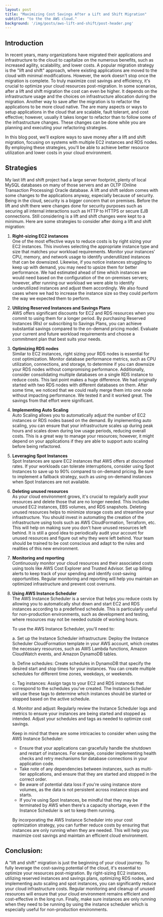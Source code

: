 ```yaml
---
layout: post
title: "Maximizing Cost Savings After a Lift and Shift Migration"
subtitle: "to the the AWS cloud."
background: '/img/posts/aws-lift-and-shift/post-header.png'
---
```


## Introduction

In recent years, many organizations have migrated their applications and infrastructure to the cloud to capitalize on the numerous benefits, such as increased agility, scalability, and lower costs. A popular migration strategy is the "lift and shift" approach, where existing applications are moved to the cloud with minimal modifications. However, the work doesn't stop once the migration is complete. To truly maximize cost savings and efficiency, it's crucial to optimize your cloud resources post-migration.  In some scenarios, after a lift and shift migration the cost can even be higher.  It depends on the infrastructure usage and the choices on infrastructure allocation during the migration.  Another way to save after the migration is to refactor the applications to be more cloud native.  The are many aspects or ways to setup applications in the cloud that are scalable, fault tolerant, and cost effective; however, usually it takes longer to refactor than to follow some of the infrastructure changes.  These changes can be done while you are planning and executing your refactoring strategies.

In this blog post, we'll explore ways to save money after a lift and shift migration, focusing on systems with multiple EC2 instances and RDS nodes. By employing these strategies, you'll be able to achieve better resource utilization and lower costs in your cloud environment.

## Strategies

My last lift and shift project had a large server footprint, plenty of local MySQL databases on many of those servers and an OLTP (Online Transaction Processing) Oracle database.  A lift and shift seldom comes with some changes to the applications anyway, especially because of security.  Being in the cloud, security is a bigger concern that on premises. Before the lift and shift there were changes done for security purposes such as securing all internal interactions such as HTTP to HTTPS or secure EJB connections.  Still considering is a lift and shift changes were kept to a minimum.  Here are some strategies to consider after doing a lift and shift migration:

1. **Right-sizing EC2 instances**<br>
One of the most effective ways to reduce costs is by right sizing your EC2 instances. This involves selecting the appropriate instance type and size that matches your workload requirements. Monitor your instances' CPU, memory, and network usage to identify underutilized instances that can be downsized. Likewise, if you notice instances struggling to keep up with demand, you may need to upsize them for better performance.  We had estimated ahead of time which instances we would need based on the configuration of the on-premises servers; however, after running our workload we were able to identify underutilized instances and adjust them accordingly.  We also found cases where we had to increase the instance size so they could perform the way we expected them to perform.

2. **Utilizing Reserved Instances and Savings Plans**<br>
AWS offers significant discounts for EC2 and RDS resources when you commit to using them for a longer period. By purchasing Reserved Instances (RIs) or subscribing to Savings Plans, you can achieve substantial savings compared to the on-demand pricing model. Evaluate your current and future workload requirements and choose a commitment plan that best suits your needs.

3. **Optimizing RDS nodes**<br>
Similar to EC2 instances, right sizing your RDS nodes is essential for cost optimization. Monitor database performance metrics, such as CPU utilization, connections, and storage, to determine if you can downsize your RDS nodes without compromising performance. Additionally, consider consolidating multiple databases on a single RDS instance to reduce costs.  This last point makes a huge difference.  We had originally started with two RDS nodes with different databases on them.  After some time, we noticed that we could really merge them into one node without impacting performance.  We tested it and it worked great.  The savings from that effort were significant.

4. **Implementing Auto Scaling**<br>
Auto Scaling allows you to automatically adjust the number of EC2 instances or RDS nodes based on the demand. By implementing auto scaling, you can ensure that your infrastructure scales up during peak hours and scales down during low usage periods, reducing overall costs.  This is a great way to manage your resources; however, it might depend on your applications if they are able to support auto scaling before being refactored.

5. **Leveraging Spot Instances**<br>
Spot Instances are spare EC2 instances that AWS offers at discounted rates. If your workloads can tolerate interruptions, consider using Spot Instances to save up to 90% compared to on-demand pricing. Be sure to implement a fallback strategy, such as using on-demand instances when Spot Instances are not available.

6. **Deleting unused resources**<br>
As your cloud environment grows, it's crucial to regularly audit your resources and delete those that are no longer needed. This includes unused EC2 instances, EBS volumes, and RDS snapshots. Deleting unused resources helps to minimize storage costs and streamline your infrastructure.  You should invest in automating the creation of the infrastructure using tools such as AWS CloudFormation, Terraform, etc.  This will help on making sure you don't have unused resources left behind.  It is still a good idea to periodically audit your account for unused resources and figure out why they were left behind.  Your team should be trained to be cost conscious and adapt to the rules and realities of this new environment.

7. **Monitoring and reporting**<br>
Continuously monitor your cloud resources and their associated costs using tools like AWS Cost Explorer and Trusted Advisor. Set up billing alerts to keep track of your spending and identify cost-saving opportunities. Regular monitoring and reporting will help you maintain an optimized infrastructure and prevent cost overruns.

8. **Using AWS Instance Scheduler**<br>
The AWS Instance Scheduler is a service that helps you reduce costs by allowing you to automatically shut down and start EC2 and RDS instances according to a predefined schedule. This is particularly useful for non-production environments, such as development and testing, where resources may not be needed outside of working hours.

    To use the AWS Instance Scheduler, you'll need to:

    a. Set up the Instance Scheduler infrastructure: Deploy the Instance Scheduler CloudFormation template in your AWS account, which creates the necessary resources, such as AWS Lambda functions, Amazon CloudWatch events, and Amazon DynamoDB tables.

    b. Define schedules: Create schedules in DynamoDB that specify the desired start and stop times for your instances. You can create multiple schedules for different time zones, weekdays, or weekends.

    c. Tag instances: Assign tags to your EC2 and RDS instances that correspond to the schedules you've created. The Instance Scheduler will use these tags to determine which instances should be started or stopped based on the active schedule.

    d. Monitor and adjust: Regularly review the Instance Scheduler logs and metrics to ensure your instances are being started and stopped as intended. Adjust your schedules and tags as needed to optimize cost savings.

    Keep in mind that there are some intricacies to consider when using the AWS Instance Scheduler:

    - Ensure that your applications can gracefully handle the shutdown and restart of instances. For example, consider implementing health checks and retry mechanisms for database connections in your application code.
    - Take note of any dependencies between instances, such as multi-tier applications, and ensure that they are started and stopped in the correct order.
    - Be aware of potential data loss if you're using instance store volumes, as the data is not persistent across instance stops and starts.
    - If you're using Spot Instances, be mindful that they may be terminated by AWS when there's a capacity shortage, even if the Instance Scheduler is set to keep them running.

    By incorporating the AWS Instance Scheduler into your cost optimization strategy, you can further reduce costs by ensuring that instances are only running when they are needed. This will help you maximize cost savings and maintain an efficient cloud environment.

## Conclusion:

A "lift and shift" migration is just the beginning of your cloud journey. To fully leverage the cost-saving potential of the cloud, it's essential to optimize your resources post-migration. By right-sizing EC2 instances, utilizing reserved instances and savings plans, optimizing RDS nodes, and implementing auto scaling and spot instances, you can significantly reduce your cloud infrastructure costs. Regular monitoring and cleanup of unused resources will ensure that your cloud environment remains efficient and cost-effective in the long run.  Finally, make sure instances are only running when they need to be running by using the instance scheduler which is especially useful for non-production environments.